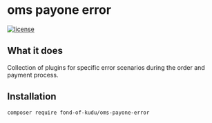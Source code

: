 # oms payone error
[![license](https://img.shields.io/github/license/fond-of-kudu/oms-payone-error.svg)](https://packagist.org/packages/fond-of-kudu/oms-payone-error)

## What it does
Collection of plugins for specific error scenarios during the order and payment process.

## Installation

```
composer require fond-of-kudu/oms-payone-error
```

